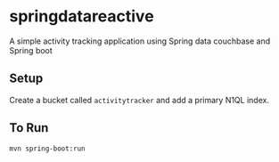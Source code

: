 # springdatareactive


A simple activity tracking application using Spring data couchbase and Spring boot

## Setup

Create a bucket called `activitytracker` and add a primary N1QL index.

## To Run

`mvn spring-boot:run`
